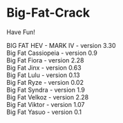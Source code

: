 # Big-Fat-Crack
Have Fun!

BIG FAT HEV - MARK IV - version 3.30  
Big Fat Cassiopeia - version 0.9  
Big Fat Fiora - version 2.28  
Big Fat Jinx - version 0.63  
Big Fat Lulu - version 0.13  
Big Fat Ryze - version 0.02  
Big Fat Syndra - version 1.9  
Big Fat Velkoz - version 2.28  
Big Fat Viktor - version 1.07  
Big Fat Yasuo - version 0.1  